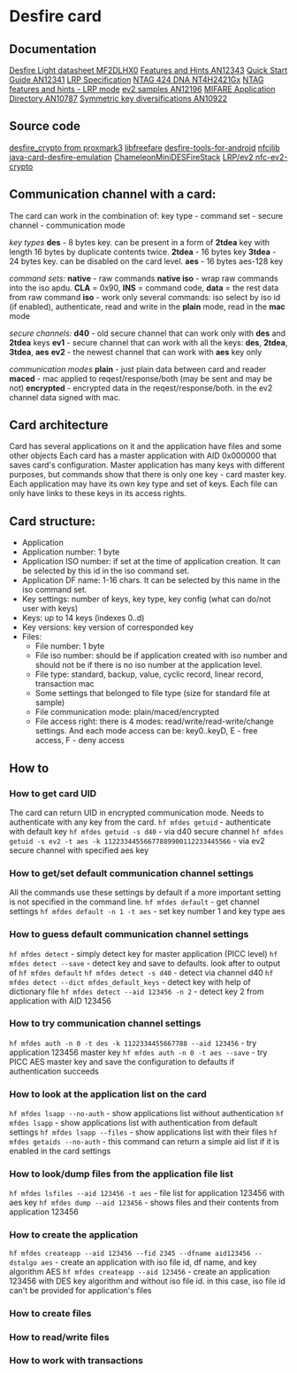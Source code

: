 # Desfire card

## Documentation
[Desfire Light datasheet MF2DLHX0](https://www.nxp.com/docs/en/data-sheet/MF2DLHX0.pdf)
[Features and Hints AN12343](https://www.nxp.com/docs/en/application-note/AN12343.pdf)
[Quick Start Guide AN12341](https://www.nxp.com/docs/en/application-note/AN12341.pdf)
[LRP Specification](https://www.nxp.com/docs/en/application-note/AN12304.pdf)
[NTAG 424 DNA NT4H2421Gx](https://www.nxp.com/docs/en/data-sheet/NT4H2421Gx.pdf)
[NTAG features and hints - LRP mode](https://www.nxp.com/docs/en/application-note/AN12321.pdf)
[ev2 samples AN12196](https://www.nxp.com/docs/en/application-note/AN12196.pdf)
[MIFARE Application Directory AN10787](https://www.nxp.com/docs/en/application-note/AN10787.pdf)
[Symmetric key diversifications AN10922](https://www.nxp.com/docs/en/application-note/AN10922.pdf)

## Source code
[desfire_crypto from proxmark3](https://github.com/RfidResearchGroup/proxmark3/blob/master/armsrc/desfire_crypto.c)
[libfreefare](https://github.com/nfc-tools/libfreefare)
[desfire-tools-for-android](https://github.com/skjolber/desfire-tools-for-android)
[nfcjlib](https://github.com/andrade/nfcjlib/)
[java-card-desfire-emulation](https://github.com/gathigai/java-card-desfire-emulation)
[ChameleonMiniDESFireStack](https://github.com/maxieds/ChameleonMiniDESFireStack/)
[LRP/ev2 nfc-ev2-crypto](https://github.com/icedevml/nfc-ev2-crypto)

## Communication channel with a card:
The card can work in the combination of: key type - command set - secure channel - communication mode

*key types*
**des** - 8 bytes key. can be present in a form of **2tdea** key with length 16 bytes by duplicate contents twice.
**2tdea** - 16 bytes key
**3tdea** - 24 bytes key. can be disabled on the card level.
**aes** - 16 bytes aes-128 key

*command sets:*
**native** - raw commands
**native iso** - wrap raw commands into the iso apdu. **CLA** = 0x90, **INS** = command code, **data** = the rest data from raw command
**iso** - work only several commands: iso select by iso id (if enabled), authenticate, read and write in the **plain** mode, read in the **mac** mode

*secure channels:*
**d40** - old secure channel that can work only with **des** and **2tdea** keys
**ev1** - secure channel that can work with all the keys: **des**, **2tdea**, **3tdea**, **aes**
**ev2** - the newest channel that can work with **aes** key only

*communication modes* 
**plain** - just plain data between card and reader
**maced** - mac applied to reqest/response/both (may be sent and may be not)
**encrypted** - encrypted data in the reqest/response/both. in the ev2 channel data signed with mac.

## Card architecture

Card has several applications on it and the application have files and some other objects
Each card has a master application with AID 0x000000 that saves card's configuration.
Master application has many keys with different purposes, but commands show that there is only one key - card master key.
Each application may have its own key type and set of keys. Each file can only have links to these keys in its access rights.

## Card structure:

- Application
- Application number: 1 byte
- Application ISO number: if set at the time of application creation. It can be selected by this id in the iso command set.
- Application DF name: 1-16 chars. It can be selected by this name in the iso command set.
- Key settings: number of keys, key type, key config (what can do/not user with keys)
- Keys: up to 14 keys (indexes 0..d)
- Key versions: key version of corresponded key
- Files:
  - File number: 1 byte
  - File iso number: should be if application created with iso number and should not be if there is no iso number at the application level.
  - File type: standard, backup, value, cyclic record, linear record, transaction mac
  - Some settings that belonged to file type (size for standard file at sample)
  - File communication mode: plain/maced/encrypted
  - File access right: there is 4 modes: read/write/read-write/change settings. And each mode access can be: key0..keyD, E - free access, F - deny access

## How to

### How to get card UID
The card can return UID in encrypted communication mode. Needs to authenticate with any key from the card.
`hf mfdes getuid` - authenticate with default key
`hf mfdes getuid -s d40` - via d40 secure channel
`hf mfdes getuid -s ev2 -t aes -k 11223344556677889900112233445566` - via ev2 secure channel with specified aes key

### How to get/set default communication channel settings
All the commands use these settings by default if a more important setting is not specified in the command line.
`hf mfdes default` - get channel settings
`hf mfdes default -n 1 -t aes` - set key number 1 and key type aes

### How to guess default communication channel settings
`hf mfdes detect` - simply detect key for master application (PICC level)
`hf mfdes detect --save` - detect key and save to defaults. look after to output of `hf mfdes default`
`hf mfdes detect -s d40` - detect via channel d40
`hf mfdes detect --dict mfdes_default_keys` - detect key with help of dictionary file
`hf mfdes detect --aid 123456 -n 2` - detect key 2 from application with AID 123456

### How to try communication channel settings
`hf mfdes auth -n 0 -t des -k 1122334455667788 --aid 123456` - try application 123456 master key 
`hf mfdes auth -n 0 -t aes --save` - try PICC AES master key and save the configuration to defaults if authentication succeeds

### How to look at the application list on the card
`hf mfdes lsapp --no-auth` - show applications list without authentication
`hf mfdes lsapp` - show applications list with authentication from default settings
`hf mfdes lsapp --files` - show applications list with their files
`hf mfdes getaids --no-auth` - this command can return a simple aid list if it is enabled in the card settings

### How to look/dump files from the application file list
`hf mfdes lsfiles --aid 123456 -t aes` - file list for application 123456 with aes key
`hf mfdes dump --aid 123456` - shows files and their contents from application 123456

### How to create the application
`hf mfdes createapp --aid 123456 --fid 2345 --dfname aid123456 --dstalgo aes` - create an application with iso file id, df name, and key algorithm AES
`hf mfdes createapp --aid 123456` - create an application 123456 with DES key algorithm and without iso file id. in this case, iso file id can't be provided for application's files

### How to create files

### How to read/write files

### How to work with transactions

